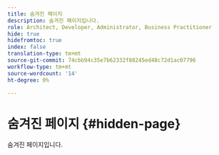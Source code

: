 ```yaml
---
title: 숨겨진 페이지
description: 숨겨진 페이지입니다.
role: Architect, Developer, Administrator, Business Practitioner
hide: true
hidefromtoc: true
index: false
translation-type: tm+mt
source-git-commit: 74cbb94c35e7b62332f88245ed48c72d1ac07796
workflow-type: tm+mt
source-wordcount: '14'
ht-degree: 0%

---
```



# 숨겨진 페이지 {#hidden-page}

숨겨진 페이지입니다.

